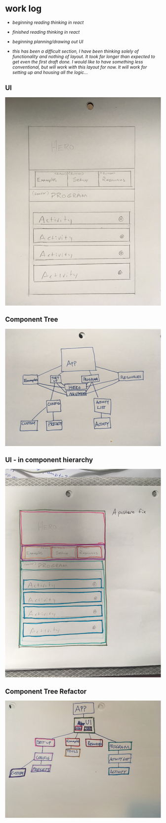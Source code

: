 # work log
  * _beginning reading thinking in react_
  * _finished reading thinking in react_
  * _beginning planning/drawing out UI_

  * _this has been a difficult section, I have been thinking solely of functionality and nothing of layout. It took far longer  than expected to get even the first draft done. I would like to have something less conventional, but will work with this layout for now. It will work for setting up and housing all the logic..._


## UI
 ![UI](/img-resources/rough-draft.jpg)

## Component Tree

 ![Component Tree](/img-resources/component-tree.jpg)

## UI - in component hierarchy
 ![UI-REFACTOR](/img-resources/UI-refactor.jpg)

## Component Tree Refactor
 ![Component Tree Refactor](/img-resources/component-tree-refactor.jpg)
